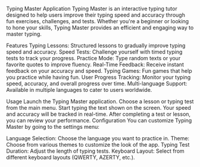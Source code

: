 Typing Master Application
Typing Master is an interactive typing tutor designed to help users improve their typing speed and accuracy through fun exercises, challenges, and tests. Whether you're a beginner or looking to hone your skills, Typing Master provides an efficient and engaging way to master typing.

Features
Typing Lessons: Structured lessons to gradually improve typing speed and accuracy.
Speed Tests: Challenge yourself with timed typing tests to track your progress.
Practice Mode: Type random texts or your favorite quotes to improve fluency.
Real-Time Feedback: Receive instant feedback on your accuracy and speed.
Typing Games: Fun games that help you practice while having fun.
User Progress Tracking: Monitor your typing speed, accuracy, and overall progress over time.
Multi-language Support: Available in multiple languages to cater to users worldwide.

Usage
Launch the Typing Master application.
Choose a lesson or typing test from the main menu.
Start typing the text shown on the screen.
Your speed and accuracy will be tracked in real-time.
After completing a test or lesson, you can review your performance.
Configuration
You can customize Typing Master by going to the settings menu:

Language Selection: Choose the language you want to practice in.
Theme: Choose from various themes to customize the look of the app.
Typing Test Duration: Adjust the length of typing tests.
Keyboard Layout: Select from different keyboard layouts (QWERTY, AZERTY, etc.).
